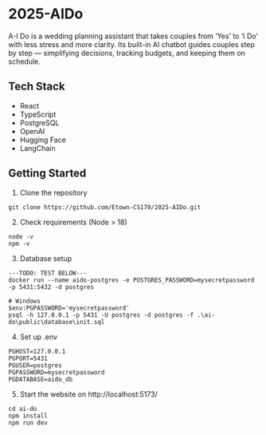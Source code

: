# 2025-AIDo
A-I Do is a wedding planning assistant that takes couples from ‘Yes’ to ‘I Do’ with less stress and more clarity. Its built-in AI chatbot guides couples step by step — simplifying decisions, tracking budgets, and keeping them on schedule.

## Tech Stack
* React
* TypeScript
* PostgreSQL
* OpenAI
* Hugging Face
* LangChain

## Getting Started
1. Clone the repository
```
git clone https://github.com/Etown-CS170/2025-AIDo.git
```
2. Check requirements (Node > 18)
```
node -v
npm -v
```
3. Database setup
```
---TODO: TEST BELOW---
docker run --name aido-postgres -e POSTGRES_PASSWORD=mysecretpassword -p 5431:5432 -d postgres

# Windows
$env:PGPASSWORD='mysecretpassword'
psql -h 127.0.0.1 -p 5431 -U postgres -d postgres -f .\ai-do\public\database\init.sql
```
4. Set up .env
```
PGHOST=127.0.0.1
PGPORT=5431
PGUSER=postgres
PGPASSWORD=mysecretpassword
PGDATABASE=aido_db
```
5. Start the website on http://localhost:5173/
```
cd ai-do
npm install
npm run dev
```
